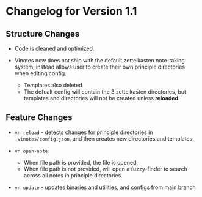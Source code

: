 # Changelog for Version 1.1

## Structure Changes

- Code is cleaned and optimized.

- Vinotes now does not ship with the default zettelkasten note-taking system, instead allows user to create their own principle directories when editing config.

  - Templates also deleted
  - The defualt config will contain the 3 zettelkasten directories, but templates and directories will not be created unless **reloaded**.

## Feature Changes

- `vn reload` - detects changes for principle directories in `.vinotes/config.json`, and then creates new directories and templates.
- `vn open-note`

  - When file path is provided, the file is opened,
  - When file path is not provided, will open a fuzzy-finder to search across all notes in principle directories.

- `vn update` - updates binaries and utilities, and configs from main branch
